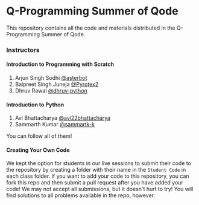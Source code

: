 # Q-Programming Summer of Qode

This repository contains all the code and materials distributed in the Q-Programming Summer of Qode.

### Instructors

#### Introduction to Programming with Scratch

1. Arjun Singh Sodhi [@asterbot](https://github.com/asterbot)
2. Balpreet Singh Juneja [@Pyrotex2](https://github.com/Pyrotex2)
3. Dhruv Rawal [@dhruv-python](https://github.com/dhruv-python)

#### Introduction to Python

1. Avi Bhattacharya [@avi22bhattacharya](https://github.com/avi22bhattacharya)
2. Sammarth Kumar [@sammartk-k](https://github.com/sammarth-k)

You can follow all of them!

#### Creating Your Own Code
We kept the option for students in our live sessions to submit their code to the repository by creating a folder with their name in the ```Student Code``` in each class folder. If you want to add your code to this repository, you can fork this repo and then submit a pull request after you have added your code! We may not accept all submissions, but it doesn't hurt to try! You will find solutions to all problems available in the repo, however.
